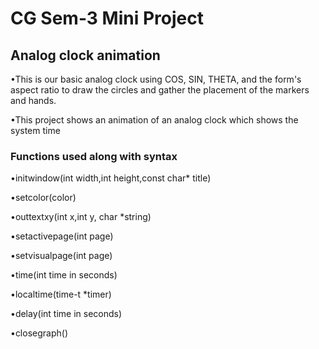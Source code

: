 # CG Sem-3 Mini Project
## Analog clock animation

•This is our basic analog clock using COS, SIN,
THETA, and the form's aspect ratio to draw the
circles and gather the placement of the markers and
hands.

•This project shows an animation of an analog clock which
shows the system time

### Functions used along with syntax
•initwindow(int width,int height,const char* title)

•setcolor(color)

•outtextxy(int x,int y, char *string)

•setactivepage(int page)

•setvisualpage(int page)

•time(int time in seconds)

•localtime(time-t *timer)

•delay(int time in seconds)

•closegraph()
